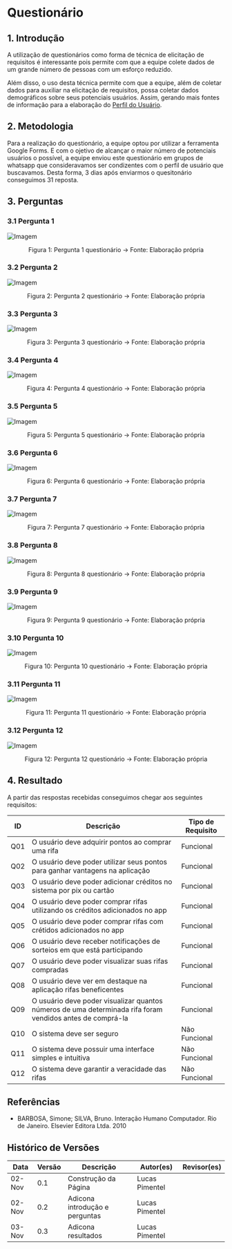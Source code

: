 # Questionário

## 1. Introdução

A utilização de questionários como forma de técnica de elicitação de requisitos é interessante pois permite com que a equipe colete dados de um grande número de pessoas com um esforço reduzido. 

Além disso, o uso desta técnica permite com que a equipe, além de coletar dados para auxiliar na elicitação de requisitos, possa coletar dados demográficos sobre seus potenciais usuários. Assim, gerando mais fontes de informação para a elaboração do [Perfil do Usuário](Base/personas-perfilUsuario.md).

## 2. Metodologia

Para a realização do questionário, a equipe optou por utilizar a ferramenta Google Forms. E com o ojetivo de alcançar o maior número de potenciais usuários o possível, a equipe enviou este questionário em grupos de whatsapp que consideravamos ser condizentes com o perfil de usuário que buscavamos. Desta forma, 3 dias após enviarmos o quesitonário conseguimos 31 reposta.

## 3. Perguntas

### 3.1 Pergunta 1

![Imagem](../../assets/questinario/e-rifas_Pergunta1.png)

<center>

Figura 1: Pergunta 1 questionário   -> Fonte: Elaboração própria

</center>

### 3.2 Pergunta 2

![Imagem](../../assets/questinario/e-rifas_Pergunta2.png)

<center>

Figura 2: Pergunta 2 questionário   -> Fonte: Elaboração própria

</center>

### 3.3 Pergunta 3

![Imagem](../../assets/questinario/e-rifas_Pergunta3.png)

<center>

Figura 3: Pergunta 3 questionário   -> Fonte: Elaboração própria

</center>

### 3.4 Pergunta 4

![Imagem](../../assets/questinario/e-rifas_Pergunta4.png)

<center>

Figura 4: Pergunta 4 questionário   -> Fonte: Elaboração própria

</center>

### 3.5 Pergunta 5

![Imagem](../../assets/questinario/e-rifas_Pergunta5.png)

<center>

Figura 5: Pergunta 5 questionário   -> Fonte: Elaboração própria

</center>

### 3.6 Pergunta 6

![Imagem](../../assets/questinario/e-rifas_Pergunta6.png)

<center>

Figura 6: Pergunta 6 questionário   -> Fonte: Elaboração própria

</center>

### 3.7 Pergunta 7

![Imagem](../../assets/questinario/e-rifas_Pergunta7.png)

<center>

Figura 7: Pergunta 7 questionário   -> Fonte: Elaboração própria

</center>

### 3.8 Pergunta 8

![Imagem](../../assets/questinario/e-rifas_Pergunta8.png)

<center>

Figura 8: Pergunta 8 questionário   -> Fonte: Elaboração própria

</center>

### 3.9 Pergunta 9

![Imagem](../../assets/questinario/e-rifas_Pergunta9.png)

<center>

Figura 9: Pergunta 9 questionário   -> Fonte: Elaboração própria

</center>

### 3.10 Pergunta 10

![Imagem](../../assets/questinario/e-rifas_Pergunta10.png)

<center>

Figura 10: Pergunta 10 questionário   -> Fonte: Elaboração própria

</center>

### 3.11 Pergunta 11

![Imagem](../../assets/questinario/e-rifas_Pergunta11.png)

<center>

Figura 11: Pergunta 11 questionário   -> Fonte: Elaboração própria

</center>

### 3.12 Pergunta 12

![Imagem](../../assets/questinario/e-rifas_Pergunta12.png)

<center>

Figura 12: Pergunta 12 questionário   -> Fonte: Elaboração própria

</center>

## 4. Resultado

A partir das respostas recebidas conseguimos chegar aos seguintes requisitos:

| ID  | Descrição                                                  | Tipo de Requisito |
| --- | -----------------------------------------------------------| ----------------- |
| Q01 |  O usuário deve  adquirir pontos ao comprar uma rifa       | Funcional         |
| Q02 |  O usuário deve poder utilizar seus pontos para ganhar vantagens na aplicação        | Funcional         |
| Q03 |  O usuário deve poder adicionar créditos no sistema por pix ou cartão        | Funcional         |
| Q04 |  O usuário deve poder comprar rifas utilizando os créditos adicionados no app        | Funcional         |
| Q05 |  O usuário deve poder comprar rifas com crétidos adicionados no app        | Funcional         |
| Q06 |  O usuário deve receber notificações de sorteios em que está participando        | Funcional         |
| Q07 |  O usuário deve poder visualizar suas rifas compradas        | Funcional         |
| Q08 |  O usuário deve ver em destaque na aplicação rifas beneficentes         | Funcional         |
| Q09 |  O usuário deve poder visualizar quantos números de uma determinada rifa foram vendidos antes de comprá-la      | Funcional         |
| Q10 |  O sistema deve ser seguro     | Não Funcional         |
| Q11 |  O sistema deve possuir uma interface simples e intuitiva     | Não Funcional         |
| Q12 |  O sistema deve garantir a veracidade das rifas     | Não Funcional         |

## Referências

- BARBOSA, Simone; SILVA, Bruno. Interação Humano Computador. Rio de Janeiro. Elsevier Editora Ltda. 2010

## Histórico de Versões

| Data   | Versão | Descrição            | Autor(es)       | Revisor(es)|
|--------|--------|----------------------|-----------------|-------------|
| 02-Nov | 0.1    | Construção da Página | Lucas Pimentel |  |
| 02-Nov | 0.2    | Adicona introdução e perguntas | Lucas Pimentel |  |
| 03-Nov | 0.3    | Adicona resultados | Lucas Pimentel |  |